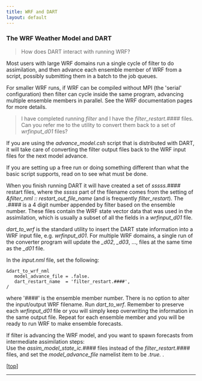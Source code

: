 ```yaml
--- 
title: WRF and DART
layout: default
---
```


### The WRF Weather Model and DART

<span id="WRFDART"></span>

> How does DART interact with running WRF?

Most users with large WRF domains run a single cycle of filter to do
assimilation, and then advance each ensemble member of WRF from a
script, possibly submitting them in a batch to the job queues.  
  
For smaller WRF runs, if WRF can be compiled without MPI (the 'serial'
configuration) then filter can cycle inside the same program, advancing
multiple ensemble members in parallel. See the WRF documentation pages
for more
details.

> I have completed running *filter* and I have the *filter_restart.\#\#\#\#* files.
> Can you refer me to the utility to convert them back to a set of *wrfinput_d01* files?

<!-- TJH FIXME ... this section no longer appropriate for Manhattan ... -->

If you are using the *advance_model.csh* script that is distributed
with DART, it will take care of converting the filter output files back
to the WRF input files for the next model advance.  
  
If you are setting up a free run or doing something different than what
the basic script supports, read on to see what must be done.  
  
When you finish running DART it will have created a set of
*sssss.\#\#\#\#* restart files, where the *sssss* part of the filename
comes from the setting of *&filter_nml :: restart_out_file_name*
(and is frequently *filter_restart*). The *.\#\#\#\#* is a 4 digit
number appended by filter based on the ensemble number. These files
contain the WRF state vector data that was used in the assimilation,
which is usually a subset of all the fields in a *wrfinput_d01* file.  
  
*dart_to_wrf* is the standard utility to insert the DART state
information into a WRF input file, e.g. *wrfinput_d01*. For multiple
WRF domains, a single run of the converter program will update the
*_d02*, *_d03*, ..., files at the same time as the *_d01* file.  
  
In the *input.nml* file, set the following:

~~~
&dart_to_wrf_nml
   model_advance_file = .false.
   dart_restart_name  = 'filter_restart.####',
/
~~~

where '\#\#\#\#' is the ensemble member number. There is no option to
alter the input/output WRF filename. Run *dart_to_wrf*. Remember to
preserve each *wrfinput_d01* file or you will simply keep overwriting
the information in the same output file. Repeat for each ensemble member
and you will be ready to run WRF to make ensemble forecasts.  
  
If filter is advancing the WRF model, and you want to spawn forecasts
from intermediate assimilation steps:  
Use the *assim_model_state_ic.\#\#\#\#* files instead of the
*filter_restart.\#\#\#\#* files, and set the *model_advance_file*
namelist item to be *.true.* .  

\[[top](#)\]

-----
